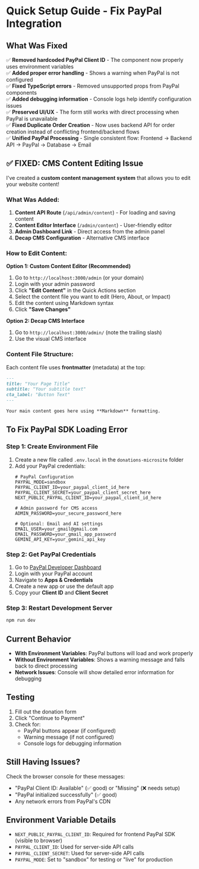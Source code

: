 # Quick Setup Guide - Fix PayPal Integration

## What Was Fixed

✅ **Removed hardcoded PayPal Client ID** - The component now properly uses environment variables  
✅ **Added proper error handling** - Shows a warning when PayPal is not configured  
✅ **Fixed TypeScript errors** - Removed unsupported props from PayPal components  
✅ **Added debugging information** - Console logs help identify configuration issues  
✅ **Preserved UI/UX** - The form still works with direct processing when PayPal is unavailable  
✅ **Fixed Duplicate Order Creation** - Now uses backend API for order creation instead of conflicting frontend/backend flows  
✅ **Unified PayPal Processing** - Single consistent flow: Frontend → Backend API → PayPal → Database → Email  

## ✅ **FIXED: CMS Content Editing Issue**

I've created a **custom content management system** that allows you to edit your website content!

### **What Was Added:**
1. **Content API Route** (`/api/admin/content`) - For loading and saving content
2. **Content Editor Interface** (`/admin/content`) - User-friendly editor 
3. **Admin Dashboard Link** - Direct access from the admin panel
4. **Decap CMS Configuration** - Alternative CMS interface

### **How to Edit Content:**

**Option 1: Custom Content Editor (Recommended)**
1. Go to `http://localhost:3000/admin` (or your domain)
2. Login with your admin password
3. Click **"Edit Content"** in the Quick Actions section
4. Select the content file you want to edit (Hero, About, or Impact)
5. Edit the content using Markdown syntax
6. Click **"Save Changes"**

**Option 2: Decap CMS Interface**
1. Go to `http://localhost:3000/admin/` (note the trailing slash)
2. Use the visual CMS interface

### **Content File Structure:**
Each content file uses **frontmatter** (metadata) at the top:

```markdown
---
title: "Your Page Title"
subtitle: "Your subtitle text"
cta_label: "Button Text"
---

Your main content goes here using **Markdown** formatting.
```

## To Fix PayPal SDK Loading Error

### Step 1: Create Environment File

1. Create a new file called `.env.local` in the `donations-microsite` folder
2. Add your PayPal credentials:
   ```env
   # PayPal Configuration
   PAYPAL_MODE=sandbox
   PAYPAL_CLIENT_ID=your_paypal_client_id_here
   PAYPAL_CLIENT_SECRET=your_paypal_client_secret_here
   NEXT_PUBLIC_PAYPAL_CLIENT_ID=your_paypal_client_id_here
   
   # Admin password for CMS access
   ADMIN_PASSWORD=your_secure_password_here
   
   # Optional: Email and AI settings
   EMAIL_USER=your_gmail@gmail.com
   EMAIL_PASSWORD=your_gmail_app_password
   GEMINI_API_KEY=your_gemini_api_key
   ```

### Step 2: Get PayPal Credentials

1. Go to [PayPal Developer Dashboard](https://developer.paypal.com/dashboard/)
2. Login with your PayPal account
3. Navigate to **Apps & Credentials**
4. Create a new app or use the default app
5. Copy your **Client ID** and **Client Secret**

### Step 3: Restart Development Server

```bash
npm run dev
```

## Current Behavior

- **With Environment Variables**: PayPal buttons will load and work properly
- **Without Environment Variables**: Shows a warning message and falls back to direct processing
- **Network Issues**: Console will show detailed error information for debugging

## Testing

1. Fill out the donation form
2. Click "Continue to Payment"
3. Check for:
   - PayPal buttons appear (if configured)
   - Warning message (if not configured)
   - Console logs for debugging information

## Still Having Issues?

Check the browser console for these messages:
- "PayPal Client ID: Available" (✅ good) or "Missing" (❌ needs setup)
- "PayPal initialized successfully" (✅ good)
- Any network errors from PayPal's CDN

## Environment Variable Details

- `NEXT_PUBLIC_PAYPAL_CLIENT_ID`: Required for frontend PayPal SDK (visible to browser)
- `PAYPAL_CLIENT_ID`: Used for server-side API calls
- `PAYPAL_CLIENT_SECRET`: Used for server-side API calls
- `PAYPAL_MODE`: Set to "sandbox" for testing or "live" for production


